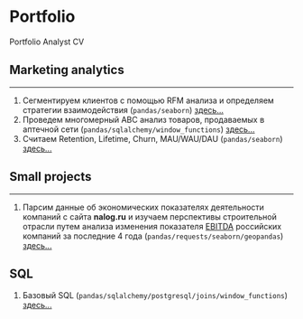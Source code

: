 # Portfolio
Portfolio Analyst CV

## Marketing analytics
---
1. Сегментируем клиентов с помощью RFM анализа и определяем стратегии взаимодействия (`pandas/seaborn`) [здесь...](/Marketing%20analytics/RFM/RFM%20analysis.ipynb)
2. Проведем многомерный ABC анализ товаров, продаваемых в аптечной сети (`pandas/sqlalchemy/window_functions`) [здесь...](/Marketing%20analytics/ABC/ABC.ipynb)
3. Считаем Retention, Lifetime, Churn, MAU/WAU/DAU (`pandas/seaborn`) [здесь...](/Marketing%20analytics/Metrics/Metrics.ipynb)
   

## Small projects
---
1. Парсим данные об экономических показателях деятельности компаний с сайта **nalog.ru** и изучаем перспективы строительной отрасли путем анализа изменения показателя [EBITDA](https://национальныепроекты.рф/news/chto-takoe-ebitda/) российских компаний за последние 4 года (`pandas/requests/seaborn/geopandas`) [здесь...](/Practical%20tasks/nalog.ru/EBITDA%20analysis.ipynb)

## SQL

1. Базовый SQL (`pandas/sqlalchemy/postgresql/joins/window_functions`) [здесь...](/SQL/simple/sql_simple.ipynb)

